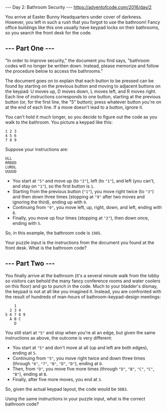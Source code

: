 --- Day 2: Bathroom Security ---
https://adventofcode.com/2016/day/2

You arrive at Easter Bunny Headquarters under cover of darkness. However, you left in such a rush that you forgot to use the bathroom! Fancy office buildings like this one usually have keypad locks on their bathrooms, so you search the front desk for the code.

## --- Part One ---
"In order to improve security," the document you find says, "bathroom codes will no longer be written down. Instead, please memorize and follow the procedure below to access the bathrooms."

The document goes on to explain that each button to be pressed can be found by starting on the previous button and moving to adjacent buttons on the keypad: U moves up, D moves down, L moves left, and R moves right. Each line of instructions corresponds to one button, starting at the previous button (or, for the first line, the "5" button); press whatever button you're on at the end of each line. If a move doesn't lead to a button, ignore it.

You can't hold it much longer, so you decide to figure out the code as you walk to the bathroom. You picture a keypad like this:

```
1 2 3
4 5 6
7 8 9
```

Suppose your instructions are:

```
ULL
RRDDD
LURDL
UUUUD
```

* You start at `"5"` and move up (to `"2"`), left (to `"1"`), and left (you can't, and stay on `"1"`), so the first button is `1`.
* Starting from the previous button (`"1"`), you move right twice (to `"3"`) and then down three times (stopping at `"9"` after two moves and ignoring the third), ending up with `9`.
* Continuing from `"9"`, you move left, up, right, down, and left, ending with `8`.
* Finally, you move up four times (stopping at `"2"`), then down once, ending with `5`.

So, in this example, the bathroom code is `1985`.

Your puzzle input is the instructions from the document you found at the front desk. What is the bathroom code?

## --- Part Two ---
You finally arrive at the bathroom (it's a several minute walk from the lobby so visitors can behold the many fancy conference rooms and water coolers on this floor) and go to punch in the code. Much to your bladder's dismay, the keypad is not at all like you imagined it. Instead, you are confronted with the result of hundreds of man-hours of bathroom-keypad-design meetings:

```
    1
  2 3 4
5 6 7 8 9
  A B C
    D
```

You still start at `"5"` and stop when you're at an edge, but given the same instructions as above, the outcome is very different:

* You start at `"5"` and don't move at all (up and left are both edges), ending at `5`.
* Continuing from `"5"`, you move right twice and down three times (through `"6"`, `"7"`, `"B"`, `"D"`, `"D"`), ending at `D`.
* Then, from `"D"`, you move five more times (through `"D"`, `"B"`, `"C"`, `"C"`, `"B"`), ending at `B`.
* Finally, after five more moves, you end at `3`.

So, given the actual keypad layout, the code would be `5DB3`.

Using the same instructions in your puzzle input, what is the correct bathroom code?
